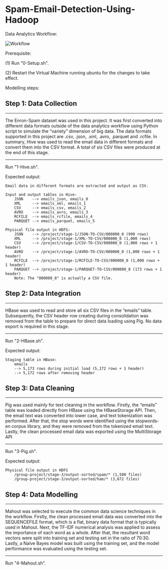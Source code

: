 # Spam-Email-Detection-Using-Hadoop

Data Analytics Workflow: 

![Workflow](https://user-images.githubusercontent.com/73273980/226546606-ebb8fc03-61b4-499a-aa2f-a9bda67fb2df.png)

Prerequisite:

(1) Run "0-Setup.sh".

(2) Restart the Virtual Machine running ubuntu for the changes to take effect.

Modelling steps:

## Step 1: Data Collection

---------------------------------------------------------------------------------------------------

The Enron-Spam dataset was used in this project. It was first converted into different 
data formats outside of the data analytics workflow using Python script to simulate the “variety” 
dimension of big data. The data formats supported in this project are .csv, .json, .xml, .avro, 
.parquet and .rcfile. In summary, Hive was used to read the email data in different formats and 
convert them into the CSV format. A total of six CSV files were produced at the end of this stage.

---------------------------------------------------------------------------------------------------

Run "1-Hive.sh".

Expected output:

    Email data in different formats are extracted and output as CSV.

    Input and output tables in Hive:
        JSON    --> emails_json, emails_0
        XML     --> emails_xml, emails_1
        CSV     --> emails_csv, emails_2
        AVRO    --> emails_avro, emails_3
        RCFILE  --> emails_rcfile, emails_4
        PARQUET --> emails_parquet, emails_5

    Physical file output in HDFS:
        JSON    --> /project/stage-1/JSON-TO-CSV/000000_0 (999 rows)
        XML     --> /project/stage-1/XML-TO-CSV/000000_0 (1,000 rows)
        CSV     --> /project/stage-1/CSV-TO-CSV/000000_0 (1,000 rows + 1 header)
        AVRO    --> /project/stage-1/AVRO-TO-CSV/000000_0 (1,000 rows + 1 header)
        RCFILE  --> /project/stage-1/RCFILE-TO-CSV/000000_0 (1,000 rows + 1 header)
        PARQUET --> /project/stage-1/PARQUET-TO-CSV/000000_0 (173 rows + 1 header)
        Note: The "000000_0" is actually a CSV file.

## Step 2: Data Integration

---------------------------------------------------------------------------------------------------

HBase was used to read and store all six CSV files in the “emails” table. Subsequently, 
the CSV header row creating during consolidation was removed from the table to prepare for 
direct data loading using Pig. No data export is required in this stage.

---------------------------------------------------------------------------------------------------

Run "2-HBase.sh".

Expected output:

    Staging table in HBase:
        emails
        --> 5,173 rows during initial load (5,172 rows + 1 header)
        --> 5,172 rows after removing header

## Step 3: Data Cleaning

---------------------------------------------------------------------------------------------------

Pig was used mainly for text cleaning in the workflow. Firstly, the “emails” table was 
loaded directly from HBase using the HBaseStorage API. Then, the email text was converted 
into lower case, and text tokenization was performed. After that, the stop words were identified 
using the stopwords-en corpus library, and they were removed from the tokenized email text. 
Lastly, the clean processed email data was exported using the MultiStorage API

---------------------------------------------------------------------------------------------------

Run "3-Pig.sh".

Expected output:

    Physical file output in HDFS
        /group-project/stage-3/output-sorted/spam/* (1,500 files)
        /group-project/stage-3/output-sorted/ham/* (3,672 files)

## Step 4: Data Modelling

---------------------------------------------------------------------------------------------------

Mahout was selected to execute the common data science techniques in the workflow. 
Firstly, the clean processed email data was converted into the SEQUENCEFILE format, which 
is a flat, binary data format that is typically used in Mahout. Next, the TF-IDF
numerical analysis was applied to assess the importance of each word as a whole. After that, 
the resultant word vectors were split into training set and testing set in the ratio of 70:30. 
Lastly, a Naïve Bayes model was built using the training set, and the model performance was 
evaluated using the testing set.

---------------------------------------------------------------------------------------------------

Run "4-Mahout.sh".
